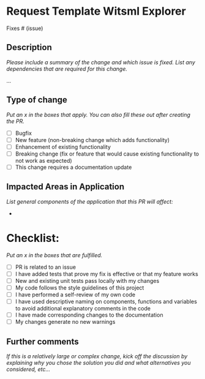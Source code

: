 # Request Template Witsml Explorer
Fixes # (issue)

## Description
_Please include a summary of the change and which issue is fixed. List any dependencies that are required for this change._

...


## Type of change
_Put an x in the boxes that apply. You can also fill these out after creating the PR._

- [ ] Bugfix
- [ ] New feature (non-breaking change which adds functionality)
- [ ] Enhancement of existing functionality
- [ ] Breaking change (fix or feature that would cause existing functionality to not work as expected)
- [ ] This change requires a documentation update

## Impacted Areas in Application
_List general components of the application that this PR will affect:_

*


# Checklist:
_Put an x in the boxes that are fulfilled._

- [ ] PR is related to an issue
- [ ] I have added tests that prove my fix is effective or that my feature works
- [ ] New and existing unit tests pass locally with my changes
- [ ] My code follows the style guidelines of this project
- [ ] I have performed a self-review of my own code
- [ ] I have used descriptive naming on components, functions and variables to avoid additional explanatory comments in the code
- [ ] I have made corresponding changes to the documentation
- [ ] My changes generate no new warnings

## Further comments
_If this is a relatively large or complex change, kick off the discussion by explaining why you chose the solution you did and what alternatives you considered, etc..._
